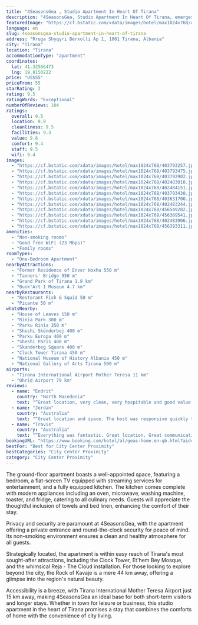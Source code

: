 ```yaml
---
title: "4SeasonsGea , Studio Apartment In Heart Of Tirana"
description: "4SeasonsGea, Studio Apartment In Heart Of Tirana, emerges as a prime choice for travelers seeking the perfect blend of comfort and convenience in Albania's vibrant capital."
featuredImage: "https://cf.bstatic.com/xdata/images/hotel/max1024x768/403793257.jpg?k=587a95f09da3dc284dffb4397d261523d323ffaf3e3f0658a208a11d3ab3a1b1&o=&hp=1"
language: en
slug: 4seasonsgea-studio-apartment-in-heart-of-tirana
address: "Rruga Shyqyri Bërxolli Ap 1, 1001 Tirana, Albania"
city: "Tirana"
location: "Tirana"
accommodationType: "apartment"
coordinates:
  lat: 41.32566473
  lng: 19.8150222
price: "US$55"
priceFrom: 55
starRating: 3
rating: 9.5
ratingWords: "Exceptional"
numberOfReviews: 104
ratings:
  overall: 9.5
  location: 9.9
  cleanliness: 9.5
  facilities: 9.3
  value: 9.6
  comfort: 9.4
  staff: 9.5
  wifi: 9.4
images:
  - "https://cf.bstatic.com/xdata/images/hotel/max1024x768/403793257.jpg?k=587a95f09da3dc284dffb4397d261523d323ffaf3e3f0658a208a11d3ab3a1b1&o=&hp=1"
  - "https://cf.bstatic.com/xdata/images/hotel/max1024x768/403793475.jpg?k=444169d43f5a1d81575ed9cadb61228f8d009a359a519c6c7588210bd3e31361&o=&hp=1"
  - "https://cf.bstatic.com/xdata/images/hotel/max1024x768/403792902.jpg?k=228295fec3e5e87210d83977c852b5d07ec6b3a613c1f0309fa64e2ecdf54cc2&o=&hp=1"
  - "https://cf.bstatic.com/xdata/images/hotel/max1024x768/402483010.jpg?k=d6c02d4fb2cb1f2c9f57b1738a3e26cb70129e29f5ad759570b5407355b3e640&o=&hp=1"
  - "https://cf.bstatic.com/xdata/images/hotel/max1024x768/402484151.jpg?k=6ae043707a65a11df1b490b08f74a1afd32773571617f6a1ab467c1ae1b20875&o=&hp=1"
  - "https://cf.bstatic.com/xdata/images/hotel/max1024x768/403793430.jpg?k=1555604e8983470e6bc711b5bbaac02df6b338f4724a034243bc70116574b9e4&o=&hp=1"
  - "https://cf.bstatic.com/xdata/images/hotel/max1024x768/403631706.jpg?k=f133ddf5241f4a891cda64019e39916568ad83e62f17f79d39d3547865dd3e0b&o=&hp=1"
  - "https://cf.bstatic.com/xdata/images/hotel/max1024x768/402483244.jpg?k=2afefbe6f39319e15ceba71fd752132e9f1c23600d41120324bc33925be0405c&o=&hp=1"
  - "https://cf.bstatic.com/xdata/images/hotel/max1024x768/456549282.jpg?k=77d5e2e0ea83eeab3494c330986e740d6bd3a208a85bc95eb43004dd21fa66a8&o=&hp=1"
  - "https://cf.bstatic.com/xdata/images/hotel/max1024x768/456389541.jpg?k=232a4fa9e32b2f30df4dcb29f56a3ecf420dd66e88047ca47a84b212019dfc30&o=&hp=1"
  - "https://cf.bstatic.com/xdata/images/hotel/max1024x768/402483906.jpg?k=777cd6f7ec4d7d282db253fc1e12471b195ebe2960e00af39131fef2732dc4bf&o=&hp=1"
  - "https://cf.bstatic.com/xdata/images/hotel/max1024x768/456393311.jpg?k=661b3016fc44d060b053aeb7e5a095ef42f59ee96b3ec9e65a36b528e401062e&o=&hp=1"
amenities:
  - "Non-smoking rooms"
  - "Good free WiFi (23 Mbps)"
  - "Family rooms"
roomTypes:
  - "One-Bedroom Apartment"
nearbyAttractions:
  - "Former Residence of Enver Hoxha 550 m"
  - "Tanners' Bridge 950 m"
  - "Grand Park of Tirana 1.8 km"
  - "Bunk'Art 1 Museum 4.7 km"
nearbyRestaurants:
  - "Restorant Fish & Squid 50 m"
  - "Picante 50 m"
whatsNearby:
  - "House of Leaves 150 m"
  - "Rinia Park 300 m"
  - "Parku Rinia 350 m"
  - "Sheshi Skënderbej 400 m"
  - "Parku Europa 400 m"
  - "Sheshi Paris 400 m"
  - "Skanderbeg Square 400 m"
  - "Clock Tower Tirana 450 m"
  - "National Museum of History Albania 450 m"
  - "National Gallery of Arts Tirana 500 m"
airports:
  - "Tirana International Airport Mother Teresa 11 km"
  - "Ohrid Airport 79 km"
reviews:
  - name: "Endrit"
    country: "North Macedonia"
    text: "“Great location, very clean, very hospitable and good value for the money.”"
  - name: "Jordan"
    country: "Australia"
    text: "“Great location and space. The host was responsive quickly to any questions too”"
  - name: "Travis"
    country: "Australia"
    text: "“Everything was fantastic. Great location. Great communication. Great apartment”"
bookingURL: "https://www.booking.com/hotel/al/geas-home.en-gb.html?aid=8035640"
bestFor: "Best for City Center Proximity"
bestCategories: "City Center Proximity"
category: "City Center Proximity"
---
```


The ground-floor apartment boasts a well-appointed space, featuring a bedroom, a flat-screen TV equipped with streaming services for entertainment, and a fully equipped kitchen. The kitchen comes complete with modern appliances including an oven, microwave, washing machine, toaster, and fridge, catering to all culinary needs. Guests will appreciate the thoughtful inclusion of towels and bed linen, enhancing the comfort of their stay.

Privacy and security are paramount at 4SeasonsGea, with the apartment offering a private entrance and round-the-clock security for peace of mind. Its non-smoking environment ensures a clean and healthy atmosphere for all guests.

Strategically located, the apartment is within easy reach of Tirana's most sought-after attractions, including the Clock Tower, Et'hem Bey Mosque, and the whimsical Reja - The Cloud installation. For those looking to explore beyond the city, the Rock of Kavaje is a mere 44 km away, offering a glimpse into the region's natural beauty.

Accessibility is a breeze, with Tirana International Mother Teresa Airport just 15 km away, making 4SeasonsGea an ideal base for both short-term visitors and longer stays. Whether in town for leisure or business, this studio apartment in the heart of Tirana promises a stay that combines the comforts of home with the convenience of city living.